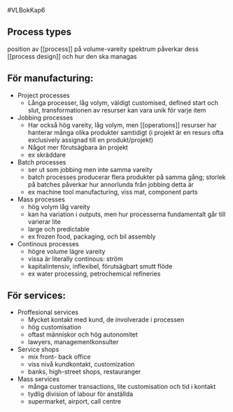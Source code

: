 #VLBokKap6 
## Process types
position av [[process]] på volume-vareity spektrum påverkar dess [[process design]] och hur den ska managas
## För manufacturing:
- Project processes
	- Långa processer, låg volym, väldigt customised, defined start och slut, transformationen av resurser kan vara unik för varje item
- Jobbing processes
	- Har också hög vareity, låg volym, men  [[operations]] resurser har hanterar många olika produkter samtidigt (i projekt är en resurs ofta exclusively assignad till en produkt/projekt)
	- Något mer förutsägbara än projekt
	- ex skräddare
- Batch processes
	- ser ut som jobbing men inte samma vareity
	- batch processes producerar flera produkter på samma gång; storlek på batches påverkar hur annorlunda från jobbing detta är
	- ex machine tool manufacturing, viss mat, component parts
- Mass processes
	- hög volym låg vareity
	- kan ha variation i outputs, men hur processerna fundamentalt går till varierar lite
	- large och predictable
	- ex frozen food, packaging, och bil assembly
- Continous processes
	- högre volume lägre vareity
	- vissa är literally continous: ström
	- kapitalintensiv, inflexibel, förutsägbart smutt flöde
	- ex water processing, petrochemical refineries
## För services:
- Proffesional services
	- Mycket kontakt med kund, de involverade i processen
	- hög customisation
	- oftast människor och hög autonomitet
	- lawyers, managementkonsulter
- Service shops
	- mix front- back office
	- viss nivå kundkontakt, customization
	- banks, high-street shops, restauranger
- Mass services
	- många customer transactions, lite customisation och tid i kontakt
	- tydlig division of labour för anställda
	- supermarket, airport, call centre